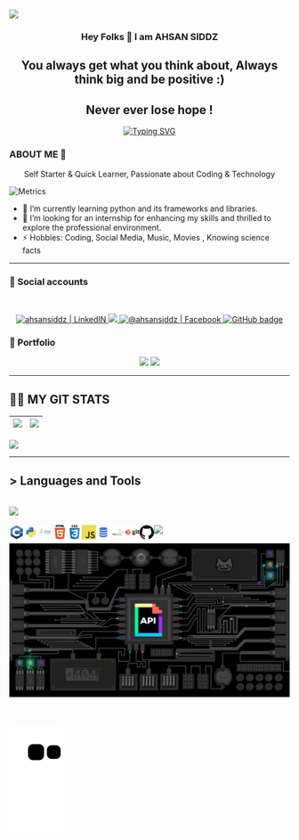 <p align="center">
<img alt="" src=https://img.shields.io/github/stars/ahsansiddz1?affiliations=OWNER%2CCOLLABORATOR />
<img alt="" src=https://komarev.com/ghpvc/?username=ahsansiddz />
</p>



<img align="center" src="https://github.com/ahsansiddz1/ahsansiddz1/blob/main/NEWBANNER.jpg"/>
 
 
<div align="center">
 
<h3>Hey Folks 👋 I am AHSAN SIDDZ</h3>
<h2> You always get what you think about, Always think big and be positive :) </h2>
 <h2> Never ever lose hope !</h2>
 
[![Typing SVG](https://readme-typing-svg.herokuapp.com?font=calibri&color=%23E3F713&size=18&lines=I'm+programmer%2Cdeveloper%2Cdesigner+%26+freelancer+%F0%9F%92%BB)](https://git.io/typing-svg)
 
 </div>
 
<div >
 <h3> ABOUT ME 📌 </h3>
  
 <p align="center">Self Starter & Quick Learner, Passionate about Coding & Technology </p>
 </div>
 
![Metrics](https://metrics.lecoq.io/ahsansiddz1?template=classic&config.timezone=Asia%2FKarachi)



<!-- - ... -->
- 🌱 I’m currently learning python and its frameworks and libraries. 
- 👯 I’m looking for an internship for enhancing my skills and thrilled to explore the professional environment.
- ⚡ Hobbies: Coding, Social Media, Music, Movies , Knowing science facts 
<!-- - 
🔭 I’m currently working on  
 🤔 I’m looking for help with ...
- 💬 Ask me about ...
- 📫 How to reach me: ...
- 😄 Pronouns: ... 
-->

 <hr/>
 
 <h3> 💠 Social accounts </h3> <br/>
<p align="center">
 
   <a href="https://www.linkedin.com/in/ahsansiddz/" target="_blank">
  <img alt="ahsansiddz | LinkedIN"  src="https://img.shields.io/badge/linkedin-%230077B5.svg?&style=for-the-badge&logo=linkedin&logoColor=white" />

</a>
 
   <a href="http://twitter.com/ahsansiddz" target="_blank">
    <img src="https://img.shields.io/twitter/follow/ahsansiddz?label=Twitter&logo=twitter&style=for-the-badge" />
  </a>
 
 
<a href="https://www.facebook.com/ahsansiddz" target="_blank">
  <img  alt="@ahsansiddz | Facebook" src="https://img.shields.io/badge/facebook-%231877F2.svg?&style=for-the-badge&logo=facebook&logoColor=white" />
</a>
 
  <a href="https://github.com/ahsansiddz1" target="_blank">
    <img src="https://img.shields.io/github/followers/ahsansiddz?label=GitHub&logo=GitHub&style=for-the-badge" alt="GitHub badge" />
  </a>

 
</p>
 
 
 
 
 <h3> 🔰 Portfolio  </h3> 
  <div align="center">
 
<a href="https://ahsansiddz1.github.io"><img src="https://img.shields.io/badge/MyPortfolio-blueviolet.svg"/></a>
<a href="https://drive.google.com/file/d/1ERX4hnBGwGG0xZCg__wFHbifcXvmBTQH/view?usp=sharing"><img src="https://img.shields.io/badge/MyResume-red.svg"/></a> 

 </div>
 <hr/>


## 👨‍💻 MY GIT STATS
<img src="https://github-readme-stats.vercel.app/api?username=ahsansiddz1&&show_icons=true&count_private=true&theme=radical"/>|<img src="https://github-readme-streak-stats.herokuapp.com/?user=ahsansiddz1&theme=radical"/>|
|---|---|
 <img align="center" src="https://github-readme-stats.vercel.app/api/top-langs/?username=AHSANSIDDZ1&langs_count=5&theme=radical&title_color=8E2DE2&text_color=fff" alt=" "/>
 
 <!--lANGUAGES AND TOOLS -->
 
 <!--<details>
    <summary>:zap: Languages and Tools</summary> -->
 <br/>
 <hr/>
   <h2> >  Languages and Tools</h2>
   
   <br />
 <a href="https://github.com/404"><img src="https://user-images.githubusercontent.com/73097560/115834477-dbab4500-a447-11eb-908a-139a6edaec5c.gif"></a>
<p> </p>
<img align="left" alt="C++" width="26px" src="https://raw.githubusercontent.com/github/explore/80688e429a7d4ef2fca1e82350fe8e3517d3494d/topics/cpp/cpp.png" />
<img align="left" alt="Python" width="26px" src="https://raw.githubusercontent.com/github/explore/80688e429a7d4ef2fca1e82350fe8e3517d3494d/topics/python/python.png" />
<img align="left" alt="Java" width="26px" src="https://raw.githubusercontent.com/github/explore/80688e429a7d4ef2fca1e82350fe8e3517d3494d/topics/java/java.png" />
<img align="left" alt="HTML5" width="26px" src="https://raw.githubusercontent.com/github/explore/80688e429a7d4ef2fca1e82350fe8e3517d3494d/topics/html/html.png" />
<img align="left" alt="CSS3" width="26px" src="https://raw.githubusercontent.com/github/explore/80688e429a7d4ef2fca1e82350fe8e3517d3494d/topics/css/css.png" />
<img align="left" alt="JavaScript" width="26px" src="https://raw.githubusercontent.com/github/explore/80688e429a7d4ef2fca1e82350fe8e3517d3494d/topics/javascript/javascript.png" />
<img align="left" alt="SQL" width="26px" src="https://raw.githubusercontent.com/github/explore/80688e429a7d4ef2fca1e82350fe8e3517d3494d/topics/sql/sql.png" />
<img align="left" alt="MySQL" width="26px" src="https://raw.githubusercontent.com/github/explore/80688e429a7d4ef2fca1e82350fe8e3517d3494d/topics/mysql/mysql.png" />
 <img align="left" alt="Git" width="26px" src="https://raw.githubusercontent.com/github/explore/80688e429a7d4ef2fca1e82350fe8e3517d3494d/topics/git/git.png" />
 <img align="left" alt="GitHub" width="26px" src="https://raw.githubusercontent.com/github/explore/78df643247d429f6cc873026c0622819ad797942/topics/github/github.png" />
 <a href="https://github.com/404"><img src="https://user-images.githubusercontent.com/73097560/115834477-dbab4500-a447-11eb-908a-139a6edaec5c.gif"></a>
  <p align="center">
<img src="https://github.com/muhiqsimui/muhiqsimui/raw/main/assets/121804031-97b50f00-cc44-11eb-8fc9-3b92711e50c6.gif" />
  </p>
<!--</details> -->
<br />
 
<br />
<div>
    <img src="https://raw.githubusercontent.com/muhiqsimui/muhiqsimui/output/github-contribution-grid-snake.svg" />
</div>
<br>

 
